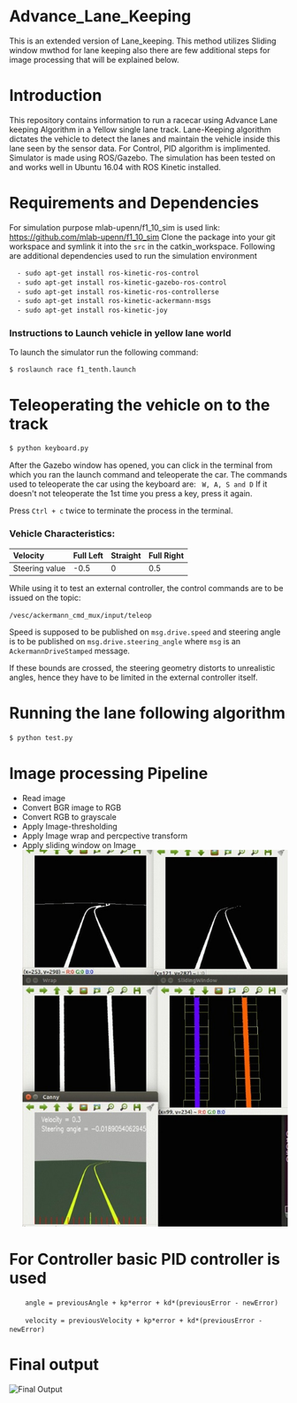 # Advance_Lane_Keeping
This is an extended version of Lane_keeping. This method utilizes Sliding window mwthod for lane keeping also there are few additional steps for image processing that will be explained below.
# Introduction
This repository contains information to run a racecar using Advance Lane keeping Algorithm in a Yellow single lane track. Lane-Keeping algorithm dictates the vehicle to detect the lanes and maintain the vehicle inside this lane seen by the sensor data. For Control, PID algorithm is implimented. Simulator is made using ROS/Gazebo. The simulation has been tested on and works well in Ubuntu 16.04 with ROS Kinetic installed.
# Requirements and Dependencies
For simulation purpose mlab-upenn/f1_10_sim is used link: https://github.com/mlab-upenn/f1_10_sim 
Clone the package into your git workspace and symlink it into the `src` in the catkin_workspace.
Following are additional dependencies used to run the simulation environment
```sh
  - sudo apt-get install ros-kinetic-ros-control 
  - sudo apt-get install ros-kinetic-gazebo-ros-control 
  - sudo apt-get install ros-kinetic-ros-controllerse
  - sudo apt-get install ros-kinetic-ackermann-msgs 
  - sudo apt-get install ros-kinetic-joy
```

### Instructions to Launch vehicle in yellow lane world 

To launch the simulator run the following command: 
```
$ roslaunch race f1_tenth.launch
```
# Teleoperating the vehicle on to the track
```sh
$ python keyboard.py
```
After the Gazebo window has opened, you can click in the terminal from which you ran the launch command and teleoperate the car.
The commands used to teleoperate the car using the keyboard are: ``` W, A, S and D```
If it doesn't not teleoperate the 1st time you press a key, press it again. 

Press ```Ctrl + c``` twice to terminate the process in the terminal.


### Vehicle Characteristics:

| Velocity       | Full Left | Straight | Full Right |
| :------------- | --------- | -------- | ---------- |
| Steering value | -0.5      | 0        | 0.5        |

While using it to test an external controller, the control commands are to be issued on the topic:

`/vesc/ackermann_cmd_mux/input/teleop`

Speed is supposed to be published on `msg.drive.speed` and steering angle is to be published on `msg.drive.steering_angle` where `msg` is an `AckermannDriveStamped` message.

If these bounds are crossed, the steering geometry distorts to unrealistic angles, hence they have to be limited in the external controller itself.

# Running the lane following algorithm
```sh
$ python test.py
```
# Image processing Pipeline 
  - Read image
  - Convert BGR image to RGB
  - Convert RGB to grayscale
  - Apply Image-thresholding 
  - Apply Image wrap and percpective transform
  - Apply sliding window on Image
  ![Image Processing](https://github.com/snbagkar/Advance_Lane_Keeping/blob/main/Image_processing.jpeg)  

  
# For Controller basic PID controller is used 

        angle = previousAngle + kp*error + kd*(previousError - newError)
    
        velocity = previousVelocity + kp*error + kd*(previousError - newError)


# Final output
  
![Final Output](https://github.com/snbagkar/Advance_Lane_Keeping/blob/main/AdvanceLaneKeeping-.gif)
